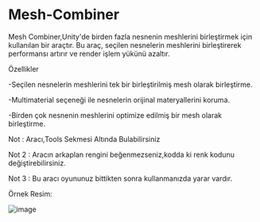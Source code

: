 # Mesh-Combiner
Mesh Combiner,Unity'de birden fazla nesnenin meshlerini birleştirmek için kullanılan bir araçtır. Bu araç, seçilen nesnelerin meshlerini birleştirerek performansı artırır ve render işlem yükünü azaltır.

Özellikler

-Seçilen nesnelerin meshlerini tek bir birleştirilmiş mesh olarak birleştirme.

-Multimaterial seçeneği ile nesnelerin orijinal materyallerini koruma.

-Birden çok nesnenin meshlerini optimize edilmiş bir mesh olarak birleştirme.

Not : Aracı,Tools Sekmesi Altında Bulabilirsiniz

Not 2 : Aracın arkaplan rengini beğenmezseniz,kodda ki renk kodunu değiştirebilirsiniz.

Not 3 : Bu aracı oyununuz bittikten sonra kullanmanızda yarar vardır.

Örnek Resim:

![image](https://github.com/semiromest/Mesh-Combiner/assets/81243425/4639f0d2-fefb-4907-a988-35ec6e0f2c58)


